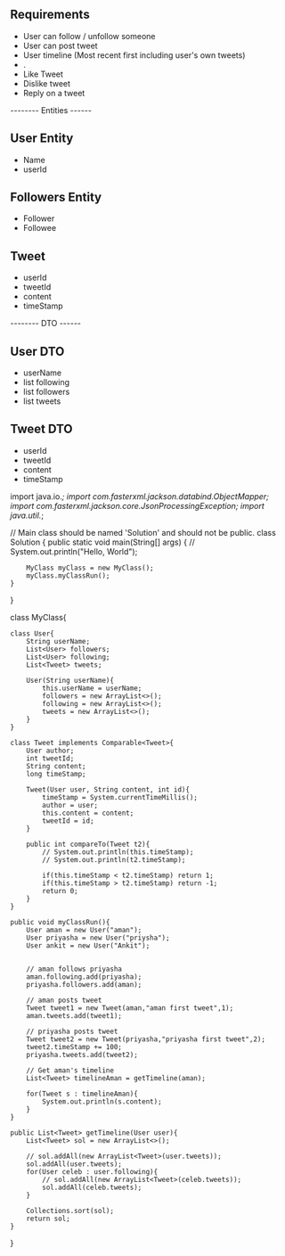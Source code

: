 
## Requirements
- User can follow / unfollow someone
- User can post tweet
- User timeline (Most recent first including user's own tweets)
- .
- Like Tweet
- Dislike tweet
- Reply on a tweet


-------- Entities ------

## User Entity
- Name
- userId

## Followers Entity
- Follower
- Followee

## Tweet 
- userId
- tweetId
- content
- timeStamp


-------- DTO ------

## User DTO
- userName
- list following
- list followers
- list tweets


## Tweet DTO
- userId
- tweetId
- content
- timeStamp







import java.io.*;
import com.fasterxml.jackson.databind.ObjectMapper;
import com.fasterxml.jackson.core.JsonProcessingException;
import java.util.*;


// Main class should be named 'Solution' and should not be public.
class Solution {
    public static void main(String[] args) {
        // System.out.println("Hello, World");
        
        MyClass myClass = new MyClass();
        myClass.myClassRun();
    }
}

class MyClass{

    class User{
        String userName;
        List<User> followers;
        List<User> following;
        List<Tweet> tweets;
        
        User(String userName){
            this.userName = userName;
            followers = new ArrayList<>();
            following = new ArrayList<>();
            tweets = new ArrayList<>();
        }
    }
    
    class Tweet implements Comparable<Tweet>{
        User author;
        int tweetId;
        String content;
        long timeStamp;
        
        Tweet(User user, String content, int id){
            timeStamp = System.currentTimeMillis();
            author = user;
            this.content = content;
            tweetId = id;   
        }
        
        public int compareTo(Tweet t2){
            // System.out.println(this.timeStamp);
            // System.out.println(t2.timeStamp);
            
            if(this.timeStamp < t2.timeStamp) return 1;
            if(this.timeStamp > t2.timeStamp) return -1;
            return 0;   
        }
    }
        
    public void myClassRun(){
        User aman = new User("aman");
        User priyasha = new User("priysha");
        User ankit = new User("Ankit");
        
        
        // aman follows priyasha
        aman.following.add(priyasha);
        priyasha.followers.add(aman);
        
        // aman posts tweet
        Tweet tweet1 = new Tweet(aman,"aman first tweet",1);
        aman.tweets.add(tweet1);
        
        // priyasha posts tweet
        Tweet tweet2 = new Tweet(priyasha,"priyasha first tweet",2);
        tweet2.timeStamp += 100;
        priyasha.tweets.add(tweet2);
        
        // Get aman's timeline
        List<Tweet> timelineAman = getTimeline(aman);
        
        for(Tweet s : timelineAman){
            System.out.println(s.content);
        }
    }
    
    public List<Tweet> getTimeline(User user){
        List<Tweet> sol = new ArrayList<>();
        
        // sol.addAll(new ArrayList<Tweet>(user.tweets));
        sol.addAll(user.tweets);
        for(User celeb : user.following){
            // sol.addAll(new ArrayList<Tweet>(celeb.tweets));
            sol.addAll(celeb.tweets);
        }
        
        Collections.sort(sol);
        return sol;
    }
    
}